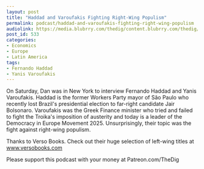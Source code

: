 ```yaml
---
layout: post
title: "Haddad and Varoufakis Fighting Right-Wing Populism"
permalink: podcast/haddad-and-varoufakis-fighting-right-wing-populism
audiolink: https://media.blubrry.com/thedig/content.blubrry.com/thedig/The_Dig_-_EP_167_-_HaddadVaroufakis.mp3
post_id: 533
categories: 
- Economics
- Europe
- Latin America
tags: 
- Fernando Haddad
- Yanis Varoufakis
---
```


On Saturday, Dan was in New York to interview Fernando Haddad and Yanis Varoufakis. Haddad is the former Workers Party mayor of São Paulo who recently lost Brazil's presidential election to far-right candidate Jair Bolsonaro. Varoufakis was the Greek Finance minister who tried and failed to fight the Troika's imposition of austerity and today is a leader of the Democracy in Europe Movement 2025. Unsurprisingly, their topic was the fight against right-wing populism.

Thanks to Verso Books. Check out their huge selection of left-wing titles at www.versobooks.com

Please support this podcast with your money at Patreon.com/TheDig
